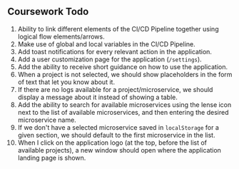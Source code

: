 ## Coursework Todo

1. Ability to link different elements of the CI/CD Pipeline together using logical flow elements/arrows.
2. Make use of global and local variables in the CI/CD Pipeline.
3. Add toast notifications for every relevant action in the application.
4. Add a user customization page for the application (`/settings`).
5. Add the ability to receive short guidance on how to use the application.
6. When a project is not selected, we should show placeholders in the form of text that let you know about it.
7. If there are no logs available for a project/microservice, we should display a message about it instead of showing a table.
8. Add the ability to search for available microservices using the lense icon next to the list of available microservices, and then entering the desired microservice name.
9. If we don't have a selected microservice saved in `localStorage` for a given section, we should default to the first microservice in the list.
10. When I click on the application logo (at the top, before the list of available projects), a new window should open where the application landing page is shown.

